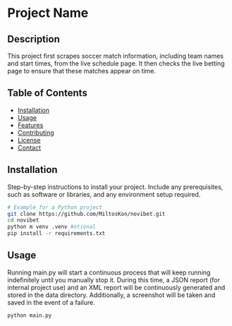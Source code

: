 
# Project Name

## Description
This project first scrapes soccer match information, including team names and start times, from the live schedule page. It then checks the live betting page to ensure that these matches appear on time.

## Table of Contents
- [Installation](#installation)
- [Usage](#usage)
- [Features](#features)
- [Contributing](#contributing)
- [License](#license)
- [Contact](#contact)

## Installation
Step-by-step instructions to install your project. Include any prerequisites, such as software or libraries, and any environment setup required.

```bash
# Example for a Python project
git clone https://github.com/MiltosKon/novibet.git
cd novibet
python m venv .venv #otional 
pip install -r requirements.txt
```

## Usage
Running main.py will start a continuous process that will keep running indefinitely until you manually stop it. During this time, a JSON report (for internal project use) and an XML report will be continuously generated and stored in the data directory. Additionally, a screenshot will be taken and saved in the event of a failure.
```bash
python main.py
```
